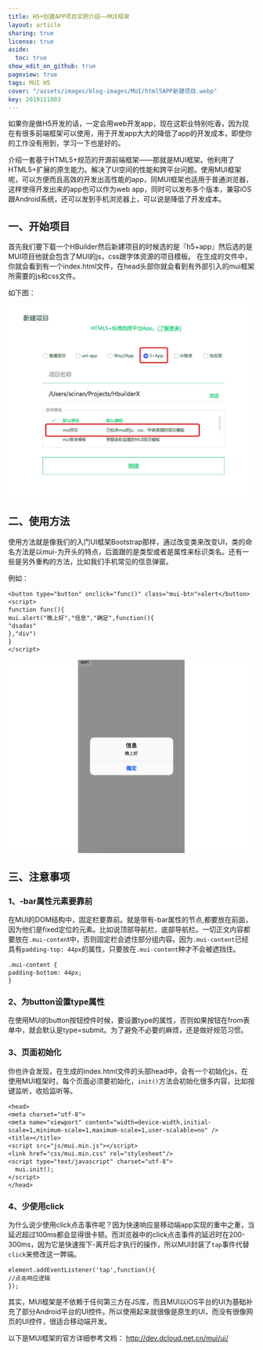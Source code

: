 ```yaml
---
title: H5+创建APP项目实例介绍——MUI框架
layout: article
sharing: true
license: true
aside:
  toc: true
show_edit_on_github: true
pageview: true
tags: MUI H5
cover: "/assets/images/blog-images/MUI/html5APP新建项目.webp"
key: 2019111803
---
```


如果你是做H5开发的话，一定会用web开发app，现在这职业特别吃香，因为现在有很多前端框架可以使用，用于开发app大大的降低了app的开发成本，即使你的工作没有用到，学习一下也是好的。

介绍一套基于HTML5+规范的开源前端框架——那就是MUI框架。他利用了HTML5+扩展的原生能力。解决了UI空间的性能和跨平台问题。使用MUI框架呢，可以方便而且高效的开发出高性能的app，同MUI框架也适用于普通浏览器，这样使得开发出来的app也可以作为web app，同时可以发布多个版本，兼容iOS跟Android系统，还可以发到手机浏览器上，可以说是降低了开发成本。



## 一、开始项目

首先我们要下载一个HBuilder然后新建项目的时候选的是『h5+app』然后选的是MUI项目他就会包含了MUI的js，css跟字体资源的项目模板。
在生成的文件中，你就会看到有一个index.html文件，在head头部你就会看到有外部引入的mui框架所需要的js和css文件。

如下图：

![](/assets/images/blog-images/MUI/html5APP新建项目.webp)



## 二、使用方法

使用方法就是像我们的入门UI框架Bootstrap那样，通过改变类来改变UI，类的命名方法是以mui-为开头的特点，后面跟的是类型或者是属性来标识类名。还有一些是另外重构的方法，比如我们手机常见的信息弹窗。

例如：

```
<button type="button" onclick="func()" class="mui-btn">alert</button>
<script>
function func(){
mui.alert("晚上好","信息","确定",function(){
"dsadas"
},"div")
}
</script>

```


![](/assets/images/blog-images/MUI/mui-alert实例.webp)


## 三、注意事项

### 1、-bar属性元素要靠前

在MUI的DOM结构中，固定栏要靠前。就是带有-bar属性的节点,都要放在前面，因为他们是fixed定位的元素。比如说顶部导航栏，底部导航栏。一切正文内容都要放在`.mui-conten`t中，否则固定栏会遮住部分组内容。因为`.mui-content`已经具有`padding-top: 44px`的属性，只要放在`.mui-content`种才不会被遮挡住。

```
.mui-content { 
padding-bottom: 44px; 
} 
```


### 2、为button设置type属性

在使用MUI的button按钮控件时候，要设置type的属性，否则如果按钮在from表单中，就会默认是type=submit。为了避免不必要的麻烦，还是做好规范习惯。


### 3、页面初始化

你也许会发现，在生成的index.html文件的头部head中，会有一个初始化js，在使用MUI框架时，每个页面必须要初始化，`init()`方法会初始化很多内容，比如按键监听，收拾监听等。

```
<head>
<meta charset="utf-8">
<meta name="viewport" content="width=device-width,initial-scale=1,minimum-scale=1,maximum-scale=1,user-scalable=no" />
<title></title>
<script src="js/mui.min.js"></script>
<link href="css/mui.min.css" rel="stylesheet"/>
<script type="text/javascript" charset="utf-8">
  mui.init();
</script>
</head>
```



### 4、少使用click

为什么说少使用click点击事件呢？因为快速响应是移动端app实现的重中之重，当延迟超过100ms都会显得很卡顿。而浏览器中的click点击事件的延迟时在200-300ms，因为它是快速按下-离开后才执行的操作，所以MUI封装了`tap`事件代替`click`来修改这一弊端。

```
element.addEventListener('tap',function(){ 
//点击响应逻辑 
}); 
```

其实，MUI框架是不依赖于任何第三方在JS库，而且MUI以iOS平台的UI为基础补充了部分Android平台的UI控件。所以使用起来就很像是原生的UI，而没有很像网页的UI控件，很适合移动端开发。


以下是MUI框架的官方详细参考文档：
http://dev.dcloud.net.cn/mui/ui/